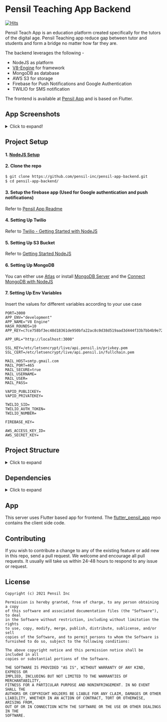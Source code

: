 # Pensil Teaching App Backend


[![Hits](https://hits.seeyoufarm.com/api/count/incr/badge.svg?url=https%3A%2F%2Fgithub.com%2Fpensil-inc%2Fpensil-app-backend&count_bg=%2379C83D&title_bg=%23555555&icon=&icon_color=%23E7E7E7&title=hits&edge_flat=false)](https://hits.seeyoufarm.com)

Pensil Teach App is an education platform created specifically for the tutors of the digital age. Pensil Teaching app reduce gap between tutor and students and form a bridge no matter how far they are.

The backend leverages the following - 
 - NodeJS as platform 
 - [V8-Engine](https://github.com/thefallenmerc/v8-engine) for framework
 - MongoDB as database 
 - AWS S3 for storage
 - Firebase for Push Notifications and Google Authentication
 - TWILIO for SMS notification

The frontend is available at [Pensil App](https://github.com/pensil-inc/flutter_pensil_app) and is based on Flutter.

## App Screenshots

<details>
  <summary>Click to expand!</summary>

Login                |  Verify OTP                | Home                |  Batch Detail 
:-------------------------:|:-------------------------:|:-------------------------:|:-------------------------:
![](https://github.com/pensil-inc/flutter_pensil_app/blob/master/screenshots/screenshot-1.jpg?raw=true) | ![](https://github.com/pensil-inc/flutter_pensil_app/blob/master/screenshots/screenshot-2.jpg?raw=true)|![](https://github.com/pensil-inc/flutter_pensil_app/blob/master/screenshots/screenshot-3.jpg?raw=true)|![](https://github.com/pensil-inc/flutter_pensil_app/blob/master/screenshots/screenshot-4.jpg?raw=true)


Assignment List               |  Videos List              | Docs List             |  Create Batch
:-------------------------:|:-------------------------:|:-------------------------:|:-------------------------:
![](https://github.com/pensil-inc/flutter_pensil_app/blob/master/screenshots/screenshot-5.jpg?raw=true) | ![](https://github.com/pensil-inc/flutter_pensil_app/blob/master/screenshots/screenshot-6.jpg?raw=true)|![](https://github.com/pensil-inc/flutter_pensil_app/blob/master/screenshots/screenshot-7.jpg?raw=true)|![](https://github.com/pensil-inc/flutter_pensil_app/blob/master/screenshots/screenshot-8.jpg?raw=true)

Create Batch                |  Select Students               | Select Students               |  Upload Material
:-------------------------:|:-------------------------:|:-------------------------:|:-------------------------:
![](https://github.com/pensil-inc/flutter_pensil_app/blob/master/screenshots/screenshot-9.jpg?raw=true) | ![](https://github.com/pensil-inc/flutter_pensil_app/blob/master/screenshots/screenshot-10.jpg?raw=true)|![](https://github.com/pensil-inc/flutter_pensil_app/blob/master/screenshots/screenshot-11.jpg?raw=true)|![](https://github.com/pensil-inc/flutter_pensil_app/blob/master/screenshots/screenshot-12.jpg?raw=true)

Upload Study Material                |  Upload Video               | Upload Assignment
:-------------------------:|:-------------------------:|:-------------------------:
![](https://github.com/pensil-inc/flutter_pensil_app/blob/master/screenshots/screenshot-13.jpg?raw=true) | ![](https://github.com/pensil-inc/flutter_pensil_app/blob/master/screenshots/screenshot-14.jpg?raw=true)|![](https://github.com/pensil-inc/flutter_pensil_app/blob/master/screenshots/screenshot-15.jpg?raw=true)

</details>
  
## Project Setup
  
#### 1. [NodeJS Setup](https://nodejs.org/en/docs/guides/getting-started-guide/)

#### 2. Clone the repo

``` sh
$ git clone https://github.com/pensil-inc/pensil-app-backend.git
$ cd pensil-app-backend/
```

#### 3. Setup the firebase app (Used for Google authentication and push notifications)
  
Refer to [Pensil App Readme](https://github.com/pensil-inc/flutter_pensil_app)
  
#### 4. Setting Up Twilio
  
Refer to [Twilio - Getting Started with NodeJS](https://www.twilio.com/docs/sms/quickstart/node)

#### 5. Setting Up S3 Bucket

Refer to [Getting Started NodeJS](https://docs.aws.amazon.com/sdk-for-javascript/v2/developer-guide/getting-started-nodejs.html)

#### 6. Setting Up MongoDB

You can either use [Atlas](https://www.mongodb.com/cloud/atlas) or install [MongoDB Server](https://docs.mongodb.com/manual/installation/) and the [Connect MongoDB with NodeJS](https://www.mongodb.com/blog/post/quick-start-nodejs-mongodb--how-to-get-connected-to-your-database)

#### 7. Setting Up Env Variables

Insert the values for different variables according to your use case

```env
PORT=3000
APP_ENV="development"
APP_NAME="V8 Engine"
HASH_ROUNDS=10
APP_KEY=c7ce758bf3ec48d18361de950bfa22ac8c0d38d519aad3d444f33b7bb4b9e727

APP_URL="http://localhost:3000"

SSL_KEY=/etc/letsencrypt/live/api.pensil.in/privkey.pem
SSL_CERT=/etc/letsencrypt/live/api.pensil.in/fullchain.pem

MAIL_HOST=smtp.gmail.com
MAIL_PORT=465
MAIL_SECURE=true
MAIL_USERNAME=
MAIL_USER=
MAIL_PASS=

VAPID_PUBLICKEY=
VAPID_PRIVATEKEY=

TWILIO_SID=
TWILIO_AUTH_TOKEN= 
TWILIO_NUMBER=

FIREBASE_KEY=

AWS_ACCESS_KEY_ID=
AWS_SECRET_KEY=
```

## Project Structure

<details>
 <summary> Click to expand </summary>
  
```
├── README.md
├── bin
│   └── www
├── commands
│   └── sys
│       ├── help-command.js
│       ├── lib
│       │   └── replicator.js
│       ├── list-command.js
│       ├── make-command-command.js
│       ├── make-controller-command.js
│       ├── make-middleware-command.js
│       ├── make-model-command.js
│       ├── make-resource-command.js
│       ├── make-validator-command.js
│       └── templates
│           ├── command.jstemplate
│           ├── controller.jstemplate
│           ├── middleware.jstemplate
│           ├── model.jstemplate
│           ├── resource.jstemplate
│           └── validator.jstemplate
├── config
│   ├── app.js
│   ├── commander.js
│   ├── cron.js
│   ├── database.js
│   ├── errorhandler.js
│   ├── firebase.js
│   ├── global.js
│   ├── helper.js
│   ├── mail.js
│   ├── routes.js
│   ├── s3.js
│   ├── storage.js
│   └── twilio.js
├── controllers
│   ├── announcement-controller.js
│   ├── assignment-controller.js
│   ├── auth
│   │   ├── forgot-password-controller.js
│   │   └── google-auth-controller.js
│   ├── authentication-controller.js
│   ├── batch-controller.js
│   ├── material-controller.js
│   ├── poll-controller.js
│   ├── student
│   │   ├── student-announcement-controller.js
│   │   ├── student-assignment-controller.js
│   │   ├── student-batch-controller.js
│   │   ├── student-notification-controller.js
│   │   ├── student-poll-controller.js
│   │   ├── student-timeline.js
│   │   └── teacher-timeline.js
│   ├── student-controller.js
│   ├── subject-controller.js
│   └── video-controller.js
├── crons
│   └── sample_cron.js
├── data
│   └── country.json
├── deploy-steps.txt
├── deploy.bat
├── deploy.log
├── helpers
│   ├── main_helper.js
│   └── response_helper.js
├── index.js
├── mails
│   ├── mail.js
│   ├── notifications
│   │   ├── announcement-mail.js
│   │   └── poll-mail.js
│   ├── otp-mail.js
│   └── sample_mail.js
├── middlewares
│   └── auth-middleware.js
├── models
│   ├── announcement.js
│   ├── assignment.js
│   ├── batch.js
│   ├── material.js
│   ├── notification.js
│   ├── poll.js
│   ├── subject.js
│   ├── user.js
│   └── video.js
├── notifications
│   ├── announcement-notification.js
│   ├── notification.js
│   └── poll-notification.js
├── package-lock.json
├── package.json
├── pensil-teaching-app-firebase-adminsdk.json
├── public
├── resources
│   ├── announcement-resource.js
│   ├── assignment-list-resource.js
│   ├── assignment-resource.js
│   ├── batch-detail-resource.js
│   ├── batch-with-student-resource.js
│   ├── material-resource.js
│   ├── notification-resource.js
│   ├── poll-answer-resource.js
│   ├── poll-resource.js
│   ├── resource.js
│   ├── student-list-resource.js
│   ├── student-resource.js
│   ├── subject-resource.js
│   ├── user-login-resource.js
│   ├── user-resource.js
│   └── video-resource.js
├── routes
│   ├── api.js
│   └── web.js
├── seeders
│   ├── sample_seeder.js
│   └── seeder.js
├── spark.js
├── test
│   ├── authentication-test.js
│   ├── teacher-batch-test.js
│   └── test-helper.js
├── tree.txt
└── validators
    ├── auth
    │   ├── login-validator.js
    │   ├── password-reset-validator.js
    │   ├── profile-update-validator.js
    │   ├── register-validator.js
    │   └── verify-otp-validator.js
    ├── batch
    │   └── create-batch-validator.js
    ├── create-announcement-validator.js
    ├── create-material-validator.js
    ├── create-video-validator.js
    ├── poll
    │   └── create-poll-validator.js
    ├── poll-vote-validator.js
    ├── update-material-validator.js
    ├── update-video-validator.js
    └── validator.js

29 directories, 138 files
```

  
</details>

## Dependencies
<details>
     <summary> Click to expand </summary>

v8-engine@1.0.0 /mnt/d/Workspace/Pensil/pensil-backend
├── aws-sdk@2.783.0
├── bcrypt@5.0.0
├── chai@4.2.0
├── chai-http@4.3.0
├── chalk@4.1.0
├── cli-table3@0.6.0
├── cors@2.8.5
├── csv-parser@2.3.3
├── debug@4.1.1
├── dotenv@8.2.0
├── enquirer@2.3.6
├── express@4.17.1
├── express-fileupload@1.2.0
├── firebase-admin@9.2.0
├── jsonwebtoken@8.5.1
├── md5@2.3.0
├── mocha@8.1.3
├── moment@2.29.0
├── mongodb@3.6.0
├── mongoose@5.10.0
├── morgan@1.10.0
├── node-cron@2.0.3
├── nodemailer@6.4.11
├── nodemon@2.0.6
├── twilio@3.49.4
├── uuid@8.3.1
├── validatorjs@3.19.0
└── web-push@3.4.4
     
</details>

## App
This server uses Flutter based app for frontend.
The [flutter_pensil_app](https://github.com/pensil-inc/flutter_pensil_app) repo contains the client side code. 

## Contributing

If you wish to contribute a change to any of the existing feature or add new in this repo, send a pull request. We welcome and encourage all pull requests. It usually will take us within 24-48 hours to respond to any issue or request.



## License
```
Copyright (c) 2021 Pensil Inc

Permission is hereby granted, free of charge, to any person obtaining a copy
of this software and associated documentation files (the "Software"), to deal
in the Software without restriction, including without limitation the rights
to use, copy, modify, merge, publish, distribute, sublicense, and/or sell
copies of the Software, and to permit persons to whom the Software is
furnished to do so, subject to the following conditions:

The above copyright notice and this permission notice shall be included in all
copies or substantial portions of the Software.

THE SOFTWARE IS PROVIDED "AS IS", WITHOUT WARRANTY OF ANY KIND, EXPRESS OR
IMPLIED, INCLUDING BUT NOT LIMITED TO THE WARRANTIES OF MERCHANTABILITY,
FITNESS FOR A PARTICULAR PURPOSE AND NONINFRINGEMENT. IN NO EVENT SHALL THE
AUTHORS OR COPYRIGHT HOLDERS BE LIABLE FOR ANY CLAIM, DAMAGES OR OTHER
LIABILITY, WHETHER IN AN ACTION OF CONTRACT, TORT OR OTHERWISE, ARISING FROM,
OUT OF OR IN CONNECTION WITH THE SOFTWARE OR THE USE OR OTHER DEALINGS IN THE
SOFTWARE.
```
